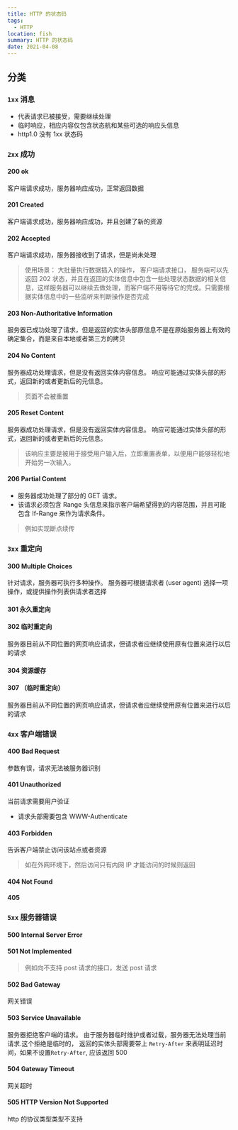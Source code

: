 ```yaml
---
title: HTTP 的状态码
tags:
  - HTTP
location: fish
summary: HTTP 的状态码
date: 2021-04-08
---
```


## 分类

### `1xx` 消息

- 代表请求已被接受，需要继续处理
- 临时响应，相应内容仅包含状态航和某些可选的响应头信息
- http1.0 没有 1xx 状态码

### `2xx` 成功

#### 200 ok

客户端请求成功，服务器响应成功，正常返回数据

#### 201 Created

客户端请求成功，服务器响应成功，并且创建了新的资源

#### 202 Accepted

客户端请求成功，服务器接收到了请求，但是尚未处理

> 使用场景： 大批量执行数据插入的操作， 客户端请求接口， 服务端可以先返回 202 状态，并且在返回的实体信息中包含一些处理状态数据的相关信息，这样服务器可以继续去做处理，而客户端不用等待它的完成。只需要根据实体信息中的一些监听来判断操作是否完成

#### 203 Non-Authoritative Information

服务器已成功处理了请求，但是返回的实体头部原信息不是在原始服务器上有效的确定集合，而是来自本地或者第三方的拷贝

#### 204 No Content

服务器成功处理请求，但是没有返回实体内容信息。 响应可能通过实体头部的形式，返回新的或者更新后的元信息。

> 页面不会被重置

#### 205 Reset Content

服务器成功处理请求，但是没有返回实体内容信息。 响应可能通过实体头部的形式，返回新的或者更新后的元信息。

> 该响应主要是被用于接受用户输入后，立即重置表单，以便用户能够轻松地开始另一次输入。

#### 206 Partial Content

- 服务器成功处理了部分的 GET 请求。
- 该请求必须包含 Range 头信息来指示客户端希望得到的内容范围，并且可能包含 If-Range 来作为请求条件。

> 例如实现断点续传

### `3xx` 重定向

#### 300 Multiple Choices

针对请求，服务器可执行多种操作。 服务器可根据请求者 (user agent) 选择一项操作，或提供操作列表供请求者选择

#### 301 永久重定向

#### 302 临时重定向

服务器目前从不同位置的网页响应请求，但请求者应继续使用原有位置来进行以后的请求

#### 304 资源缓存

#### 307 （临时重定向）

服务器目前从不同位置的网页响应请求，但请求者应继续使用原有位置来进行以后的请求

### `4xx` 客户端错误

#### 400 Bad Request

参数有误，请求无法被服务器识别

#### 401 Unauthorized

当前请求需要用户验证

- 请求头部需要包含 WWW-Authenticate

#### 403 Forbidden

告诉客户端禁止访问该站点或者资源

> 如在外网环境下，然后访问只有内网 IP 才能访问的时候则返回

#### 404 Not Found

#### 405

### `5xx` 服务器错误

#### 500 Internal Server Error

#### 501 Not Implemented

> 例如向不支持 post 请求的接口，发送 post 请求

#### 502 Bad Gateway

网关错误

#### 503 Service Unavailable

服务器拒绝客户端的请求。 由于服务器临时维护或者过载，服务器无法处理当前请求.这个拒绝是临时的， 返回的实体头部需要带上 `Retry-After` 来表明延迟时间，如果不设置`Retry-After`, 应该返回 500

#### 504 Gateway Timeout

网关超时

#### 505 HTTP Version Not Supported

http 的协议类型类型不支持
